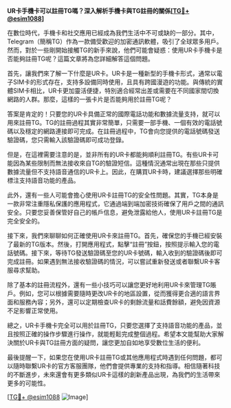 **UR卡手機卡可以註冊TG嗎？深入解析手機卡與TG註冊的關係[[TG💪+ @esim1088](https://t.me/s/esim1088)]**

在數位時代，手機卡和社交應用已經成為我們生活中不可或缺的一部分。其中，Telegram（簡稱TG）作為一款備受歡迎的加密通訊軟體，吸引了全球眾多用戶。然而，對於一些剛開始接觸TG的新手來說，他們可能會疑惑：使用UR卡手機卡是否能夠註冊TG呢？這篇文章將為您詳細解答這個問題。

首先，讓我們來了解一下什麼是UR卡。UR卡是一種新型的手機卡形式，通常以電子SIM卡的形式存在，支持多設備同時使用，且具有跨國漫遊的功能。與傳統的實體SIM卡相比，UR卡更加靈活便捷，特別適合經常出差或需要在不同國家間切換網路的人群。那麼，這樣的一張卡片是否能夠用於註冊TG呢？

答案是肯定的！只要您的UR卡具備正常的國際電話功能和數據流量支持，就可以用來註冊TG。TG的註冊過程其實非常簡單，只需要一部手機、一個有效的電話號碼以及穩定的網路連接即可完成。在註冊過程中，TG會向您提供的電話號碼發送驗證碼，您只需輸入該驗證碼即可成功登錄。

但是，在這裡需要注意的是，並非所有的UR卡都能夠順利註冊TG。有些UR卡可能因為某些限制而無法接收來自TG的驗證短信。這種情況通常出現在那些只提供數據流量但不支持語音通信的UR卡上。因此，在購買UR卡時，建議選擇那些明確標注支持語音功能的產品。

此外，還有一些人可能會擔心使用UR卡註冊TG的安全性問題。其實，TG本身是一款非常注重隱私保護的應用程式，它通過端到端加密技術確保了用戶之間的通訊安全。只要您妥善保管好自己的帳戶信息，避免泄露給他人，使用UR卡註冊TG是完全安全的。

接下來，我們來聊聊如何正確使用UR卡來註冊TG。首先，確保您的手機已經安裝了最新的TG版本。然後，打開應用程式，點擊“註冊”按鈕，按照提示輸入您的電話號碼。接下來，等待TG發送驗證碼至您的UR卡號碼，輸入收到的驗證碼後即可完成註冊。如果遇到無法接收驗證碼的情況，可以嘗試重新發送或者聯繫UR卡客服尋求幫助。

除了基本的註冊流程外，還有一些小技巧可以讓您更好地利用UR卡來管理TG賬戶。例如，您可以根據需要隨時更改UR卡的地區設置，從而獲得更合適的語言界面和服務內容；另外，還可以定期檢查UR卡的剩餘流量和話費餘額，避免因資源不足影響正常使用。

總之，UR卡手機卡完全可以用於註冊TG，只要您選擇了支持語音功能的產品，並且按照正確的操作步驟進行操作，就能輕鬆完成整個過程。希望本文能幫助大家解決關於UR卡與TG註冊方面的疑問，讓您更加自如地享受數位生活的便利。

最後提醒一下，如果您在使用UR卡註冊TG或其他應用程式時遇到任何問題，都可以隨時聯繫UR卡的官方客服團隊，他們會提供專業的支持和指導。相信隨著科技的不斷進步，未來還會有更多類似UR卡這樣的創新產品出現，為我們的生活帶來更多的可能性。

[[TG💪+ @esim1088](https://t.me/s/esim1088) ![Image](https://i.postimg.cc/4NQfJmqS/Snipaste-2025-05-13-00-14-12.png)]